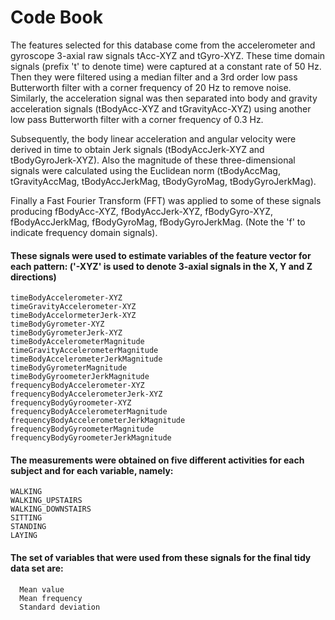 # Code Book

The features selected for this database come from the accelerometer and gyroscope 3-axial raw signals tAcc-XYZ and tGyro-XYZ. These time domain signals (prefix 't' to denote time) were captured at a constant rate of 50 Hz. Then they were filtered using a median filter and a 3rd order low pass Butterworth filter with a corner frequency of 20 Hz to remove noise. Similarly, the acceleration signal was then separated into body and gravity acceleration signals (tBodyAcc-XYZ and tGravityAcc-XYZ) using another low pass Butterworth filter with a corner frequency of 0.3 Hz. 

Subsequently, the body linear acceleration and angular velocity were derived in time to obtain Jerk signals (tBodyAccJerk-XYZ and tBodyGyroJerk-XYZ). Also the magnitude of these three-dimensional signals were calculated using the Euclidean norm (tBodyAccMag, tGravityAccMag, tBodyAccJerkMag, tBodyGyroMag, tBodyGyroJerkMag). 

Finally a Fast Fourier Transform (FFT) was applied to some of these signals producing fBodyAcc-XYZ, fBodyAccJerk-XYZ, fBodyGyro-XYZ, fBodyAccJerkMag, fBodyGyroMag, fBodyGyroJerkMag. (Note the 'f' to indicate frequency domain signals). 

#### These signals were used to estimate variables of the feature vector for each pattern: ('-XYZ' is used to denote 3-axial signals in the X, Y and Z directions)
    timeBodyAccelerometer-XYZ
    timeGravityAccelerometer-XYZ
    timeBodyAccelormeterJerk-XYZ
    timeBodyGyrometer-XYZ
    timeBodyGyrometerJerk-XYZ
    timeBodyAccelerometerMagnitude
    timeGravityAccelerometerMagnitude
    timeBodyAccelerometerJerkMagnitude
    timeBodyGyrometerMagnitude
    timeBodyGyroometerJerkMagnitude
    frequencyBodyAccelerometer-XYZ
    frequencyBodyAccelerometerJerk-XYZ
    frequencyBodyGyroometer-XYZ
    frequencyBodyAccelerometerMagnitude
    frequencyBodyAccelerometerJerkMagnitude
    frequencyBodyGyroometerMagnitude
    frequencyBodyGyroometerJerkMagnitude
  
#### The measurements were obtained on five different activities for each subject and for each variable, namely:
    WALKING
    WALKING_UPSTAIRS
    WALKING_DOWNSTAIRS
    SITTING
    STANDING
    LAYING

#### The set of variables that were used from these signals for the final tidy data set are:
      Mean value 
      Mean frequency 
      Standard deviation
  
